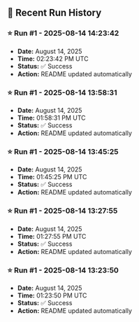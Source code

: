 
## 📝 Recent Run History
<!-- HISTORY_START -->
### ⭐ Run #1 - 2025-08-14 14:23:42
- **Date:** August 14, 2025
- **Time:** 02:23:42 PM UTC
- **Status:** ✅ Success
- **Action:** README updated automatically

### ⭐ Run #1 - 2025-08-14 13:58:31
- **Date:** August 14, 2025
- **Time:** 01:58:31 PM UTC
- **Status:** ✅ Success
- **Action:** README updated automatically

### ⭐ Run #1 - 2025-08-14 13:45:25
- **Date:** August 14, 2025
- **Time:** 01:45:25 PM UTC
- **Status:** ✅ Success
- **Action:** README updated automatically

### ⭐ Run #1 - 2025-08-14 13:27:55
- **Date:** August 14, 2025
- **Time:** 01:27:55 PM UTC
- **Status:** ✅ Success
- **Action:** README updated automatically

### ⭐ Run #1 - 2025-08-14 13:23:50
- **Date:** August 14, 2025
- **Time:** 01:23:50 PM UTC
- **Status:** ✅ Success
- **Action:** README updated automatically
<!-- HISTORY_END -->